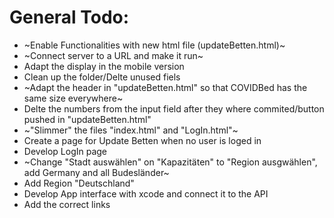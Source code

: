 # General Todo:
* ~Enable Functionalities with new html file (updateBetten.html)~
* ~Connect server to a URL and make it run~
* Adapt the display in the mobile version
* Clean up the folder/Delte unused fiels
* ~Adapt the header in "updateBetten.html" so that COVIDBed has the same size everywhere~
* Delte the numbers from the input field after they where commited/button pushed in "updateBetten.html"
* ~"Slimmer" the files "index.html" and "LogIn.html"~
* Create a page for Update Betten when no user is loged in
* Develop LogIn page
* ~Change "Stadt auswählen" on "Kapazitäten" to "Region ausgwählen", add Germany and all Budesländer~
* Add Region "Deutschland"
* Develop App interface with xcode and connect it to the API
* Add the correct links
